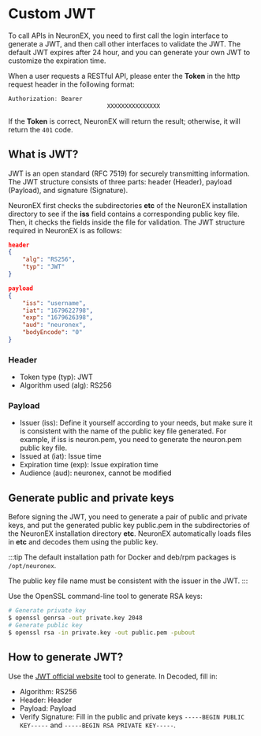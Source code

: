 # Custom JWT

To call APIs in NeuronEX, you need to first call the login interface to generate a JWT, and then call other interfaces to validate the JWT. The default JWT expires after 24 hour, and you can generate your own JWT to customize the expiration time.

When a user requests a RESTful API, please enter the **Token** in the http request header in the following format:

```go
Authorization: Bearer
							XXXXXXXXXXXXXXX
```

If the **Token** is correct, NeuronEX will return the result; otherwise, it will return the `401` code.

## What is JWT?

JWT is an open standard (RFC 7519) for securely transmitting information. The JWT structure consists of three parts: header (Header), payload (Payload), and signature (Signature).

NeuronEX first checks the subdirectories  **etc** of the NeuronEX installation directory to see if the **iss** field contains a corresponding public key file. Then, it checks the fields inside the file for validation. The JWT structure required in NeuronEX is as follows:

```json
header
{
    "alg": "RS256",
    "typ": "JWT"
}

payload
{
    "iss": "username",
    "iat": "1679622798",
    "exp": "1679626398",
    "aud": "neuronex",
    "bodyEncode": "0"
}
```

### Header

* Token type (typ): JWT
* Algorithm used (alg): RS256

### Payload

* Issuer (iss): Define it yourself according to your needs, but make sure it is consistent with the name of the public key file generated. For example, if iss is neuron.pem, you need to generate the neuron.pem public key file.
* Issued at (iat): Issue time
* Expiration time (exp): Issue expiration time
* Audience (aud): neuronex, cannot be modified

## Generate public and private keys

Before signing the JWT, you need to generate a pair of public and private keys, and put the generated public key public.pem in the subdirectories of the NeuronEX installation directory **etc**. NeuronEX automatically loads files in **etc** and decodes them using the public key.

:::tip
The default installation path for Docker and deb/rpm packages is `/opt/neuronex`.

The public key file name must be consistent with the issuer in the JWT.
:::

Use the OpenSSL command-line tool to generate RSA keys:

```bash
# Generate private key
$ openssl genrsa -out private.key 2048
# Generate public key
$ openssl rsa -in private.key -out public.pem -pubout
```

## How to generate JWT?

Use the [JWT official website](https://jwt.io/) tool to generate. In Decoded, fill in:

* Algorithm: RS256
* Header: Header
* Payload: Payload
* Verify Signature: Fill in the public and private keys `-----BEGIN PUBLIC KEY-----` and `-----BEGIN RSA PRIVATE KEY-----`.